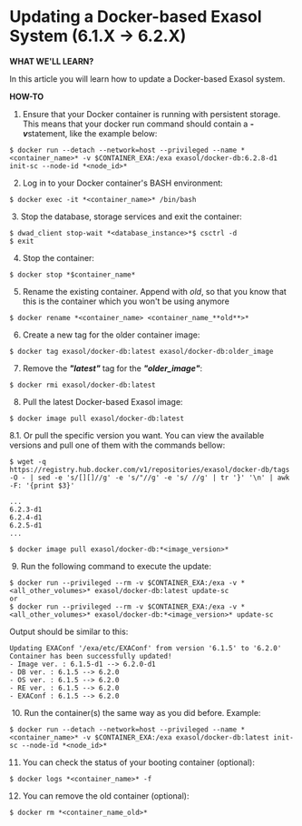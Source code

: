 # Updating a Docker-based Exasol System (6.1.X -&gt; 6.2.X) 
**WHAT WE'LL LEARN?**

In this article you will learn how to update a Docker-based Exasol system.

**HOW-TO**

1. Ensure that your Docker container is running with persistent storage. This means that your docker run command should contain a ***-v***statement, like the example below:


```
$ docker run --detach --network=host --privileged --name *<container_name>* -v $CONTAINER_EXA:/exa exasol/docker-db:6.2.8-d1 init-sc --node-id *<node_id>*
```
2. Log in to your Docker container's BASH environment:


```
$ docker exec -it *<container_name>* /bin/bash
```
 3. Stop the database, storage services and exit the container:


```
$ dwad_client stop-wait *<database_instance>*$ csctrl -d  
$ exit
```
4. Stop the container:


```
$ docker stop *$container_name*
```
5. Rename the existing container. Append with *old*, so that you know that this is the container which you won't be using anymore


```
$ docker rename *<container_name> <container_name_**old**>*
```
6. Create a new tag for the older container image:


```
$ docker tag exasol/docker-db:latest exasol/docker-db:older_image
```
7. Remove the ***"latest"*** tag for the ***"older_image"***:


```
$ docker rmi exasol/docker-db:latest
```
8. Pull the latest Docker-based Exasol image:


```
$ docker image pull exasol/docker-db:latest
```
8.1. Or pull the specific version you want. You can view the available versions and pull one of them with the commands bellow:


```
$ wget -q https://registry.hub.docker.com/v1/repositories/exasol/docker-db/tags -O - | sed -e 's/[][]//g' -e 's/"//g' -e 's/ //g' | tr '}' '\n' | awk -F: '{print $3}'  
  
...  
6.2.3-d1  
6.2.4-d1  
6.2.5-d1  
...  
  
$ docker image pull exasol/docker-db:*<image_version>*
```
 9. Run the following command to execute the update:


```
$ docker run --privileged --rm -v $CONTAINER_EXA:/exa -v *<all_other_volumes>* exasol/docker-db:latest update-sc  
or  
$ docker run --privileged --rm -v $CONTAINER_EXA:/exa -v *<all_other_volumes>* exasol/docker-db:*<image_version>* update-sc
```
Output should be similar to this:


```
Updating EXAConf '/exa/etc/EXAConf' from version '6.1.5' to '6.2.0'  
Container has been successfully updated!  
- Image ver. : 6.1.5-d1 --> 6.2.0-d1  
- DB ver. : 6.1.5 --> 6.2.0  
- OS ver. : 6.1.5 --> 6.2.0  
- RE ver. : 6.1.5 --> 6.2.0  
- EXAConf : 6.1.5 --> 6.2.0
```
 10. Run the container(s) the same way as you did before. Example:


```
$ docker run --detach --network=host --privileged --name *<container_name>* -v $CONTAINER_EXA:/exa exasol/docker-db:latest init-sc --node-id *<node_id>*
```
11. You can check the status of your booting container (optional):


```
$ docker logs *<container_name>* -f
```
12. You can remove the old container (optional):


```
$ docker rm *<container_name_old>*
```

